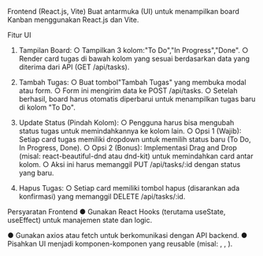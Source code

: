 Frontend (React.js, Vite)
Buat antarmuka (UI) untuk menampilkan board Kanban menggunakan React.js dan Vite.

Fitur UI

1. Tampilan Board:
   ○ Tampilkan 3 kolom:"To Do","In Progress","Done".
   ○ Render card tugas di bawah kolom yang sesuai berdasarkan data yang diterima dari API (GET
   /api/tasks).

2. Tambah Tugas:
   ○ Buat tombol"Tambah Tugas" yang membuka modal atau form.
   ○ Form ini mengirim data ke POST /api/tasks.
   ○ Setelah berhasil, board harus otomatis diperbarui untuk menampilkan tugas baru di kolom "To Do".

3. Update Status (Pindah Kolom):
   ○ Pengguna harus bisa mengubah status tugas untuk memindahkannya ke kolom lain.
   ○ Opsi 1 (Wajib): Setiap card tugas memiliki dropdown untuk memilih status baru (To Do, In Progress,
   Done).
   ○ Opsi 2 (Bonus): Implementasi Drag and Drop (misal: react-beautiful-dnd atau dnd-kit) untuk
   memindahkan card antar kolom.
   ○ Aksi ini harus memanggil PUT /api/tasks/:id dengan status yang baru.

4. Hapus Tugas:
   ○ Setiap card memiliki tombol hapus (disarankan ada konfirmasi) yang memanggil DELETE
   /api/tasks/:id.

Persyaratan Frontend
● Gunakan React Hooks (terutama useState, useEffect) untuk manajemen state dan logic.

● Gunakan axios atau fetch untuk berkomunikasi dengan API backend.
● Pisahkan UI menjadi komponen-komponen yang reusable (misal: <Board>, <Column>, <TaskCard>).
